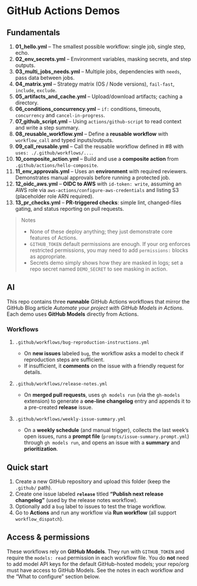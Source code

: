 # GitHub Actions Demos

## Fundamentals

1. **01_hello.yml** – The smallest possible workflow: single job, single step, echo.
2. **02_env_secrets.yml** – Environment variables, masking secrets, and step outputs.
3. **03_multi_jobs_needs.yml** – Multiple jobs, dependencies with `needs`, pass data between jobs.
4. **04_matrix.yml** – Strategy matrix (OS / Node versions), `fail-fast`, `include`, `exclude`.
5. **05_artifacts_and_cache.yml** – Upload/download artifacts; caching a directory.
6. **06_conditions_concurrency.yml** – `if:` conditions, timeouts, `concurrency` and `cancel-in-progress`.
7. **07_github_script.yml** – Using `actions/github-script` to read context and write a step summary.
8. **08_reusable_workflow.yml** – Define a **reusable workflow** with `workflow_call` and typed inputs/outputs.
9. **09_call_reusable.yml** – Call the reusable workflow defined in #8 with `uses: ./.github/workflows/...`.
10. **10_composite_action.yml** – Build and use a **composite action** from `.github/actions/hello-composite`.
11. **11_env_approvals.yml** – Uses an **environment** with required reviewers. Demonstrates manual approvals before running a protected job.
12. **12_oidc_aws.yml** – **OIDC to AWS** with `id-token: write`, assuming an AWS role via `aws-actions/configure-aws-credentials` and listing S3 (placeholder role ARN required).
13. **13_pr_checks.yml** – **PR-triggered checks**: simple lint, changed-files gating, and status reporting on pull requests.

> Notes
> - None of these deploy anything; they just demonstrate core features of Actions.
> - `GITHUB_TOKEN` default permissions are enough. If your org enforces restricted permissions,
>   you may need to add `permissions:` blocks as appropriate.
> - Secrets demo simply shows how they are masked in logs; set a repo secret named `DEMO_SECRET`
>   to see masking in action.

## AI

This repo contains three **runnable** GitHub Actions workflows that mirror the GitHub Blog article *Automate your project with GitHub Models in Actions*. Each demo uses **GitHub Models** directly from Actions.

### Workflows

1. `.github/workflows/bug-reproduction-instructions.yml`  
   - On **new issues** labeled `bug`, the workflow asks a model to check if reproduction steps are sufficient.  
   - If insufficient, it **comments** on the issue with a friendly request for details.

2. `.github/workflows/release-notes.yml`  
   - On **merged pull requests**, uses `gh models run` (via the `gh-models` extension) to generate a **one-line changelog** entry and appends it to a pre-created **release** issue.

3. `.github/workflows/weekly-issue-summary.yml`  
   - On a **weekly schedule** (and manual trigger), collects the last week’s open issues, runs a **prompt file** (`prompts/issue-summary.prompt.yml`) through `gh models run`, and opens an issue with a **summary** and **prioritization**.

## Quick start

1. Create a new GitHub repository and upload this folder (keep the `.github/` path).  
2. Create one issue labeled **`release`** titled **“Publish next release changelog”** (used by the release notes workflow).  
3. Optionally add a `bug` label to issues to test the triage workflow.  
4. Go to **Actions** and run any workflow via **Run workflow** (all support `workflow_dispatch`).

## Access & permissions

These workflows rely on **GitHub Models**. They run with `GITHUB_TOKEN` and require the `models: read` permission in each workflow file. You do **not** need to add model API keys for the default GitHub-hosted models; your repo/org must have access to GitHub Models. See the notes in each workflow and the “What to configure” section below.
